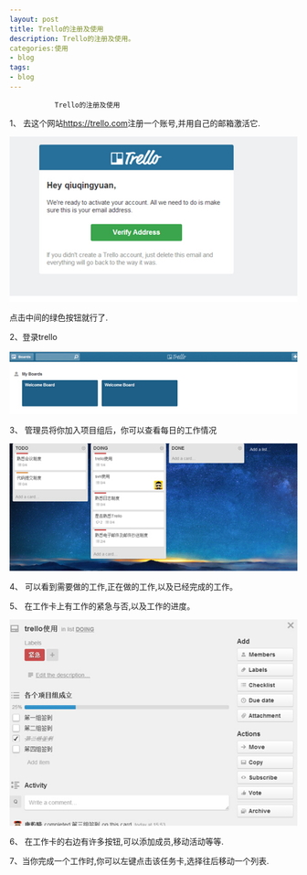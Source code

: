 ```yaml
---
layout: post
title: Trello的注册及使用
description: Trello的注册及使用。
categories:使用
- blog
tags:
- blog
---
```

               Trello的注册及使用


1、 去这个网站<https://trello.com>注册一个账号,并用自己的邮箱激活它.

![1](/image\20140820\4.1.jpg)

点击中间的绿色按钮就行了.

2、登录trello

![2](/image\20140820\4.2.jpg)

3、 管理员将你加入项目组后，你可以查看每日的工作情况

![3](/image\20140820\4.3.jpg)

4、 可以看到需要做的工作,正在做的工作,以及已经完成的工作。

5、 在工作卡上有工作的紧急与否,以及工作的进度。

![4](/image\20140820\4.4.jpg)

6、 在工作卡的右边有许多按钮,可以添加成员,移动活动等等.

7、当你完成一个工作时,你可以左键点击该任务卡,选择往后移动一个列表.
